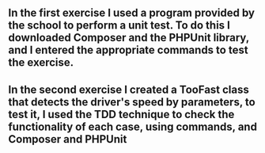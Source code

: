 ## In the first exercise I used a program provided by the school to perform a unit test. To do this I downloaded Composer and the PHPUnit library, and I entered the appropriate commands to test the exercise.

## In the second exercise I created a TooFast class that detects the driver's speed by parameters, to test it, I used the TDD technique to check the functionality of each case, using commands, and Composer and PHPUnit